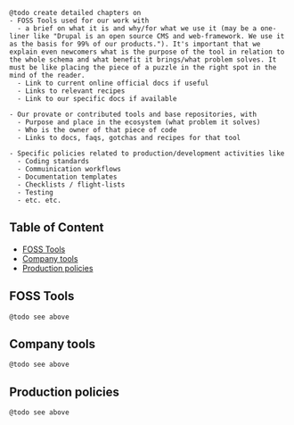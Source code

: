     @todo create detailed chapters on
    - FOSS Tools used for our work with
      - a brief on what it is and why/for what we use it (may be a one-liner like "Drupal is an open source CMS and web-framework. We use it as the basis for 99% of our products."). It's important that we explain even newcomers what is the purpose of the tool in relation to the whole schema and what benefit it brings/what problem solves. It must be like placing the piece of a puzzle in the right spot in the mind of the reader.
      - Link to current online official docs if useful
      - Links to relevant recipes
      - Link to our specific docs if available

    - Our provate or contributed tools and base repositories, with
      - Purpose and place in the ecosystem (what problem it solves)
      - Who is the owner of that piece of code
      - Links to docs, faqs, gotchas and recipes for that tool

    - Specific policies related to production/development activities like
      - Coding standards
      - Commuinication workflows
      - Documentation templates
      - Checklists / flight-lists
      - Testing
      - etc. etc.

## Table of Content

* [FOSS Tools](#foss-tools)
* [Company tools](#company-tools)
* [Production policies](#production-policies)

## FOSS Tools

    @todo see above

## Company tools

    @todo see above

## Production policies

    @todo see above


